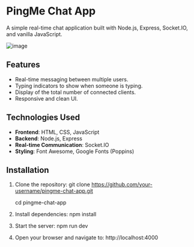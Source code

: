 # PingMe Chat App

A simple real-time chat application built with Node.js, Express, Socket.IO, and vanilla JavaScript.

![image](https://github.com/user-attachments/assets/4a268478-2113-4a1b-a2aa-14d4c6e2c1b4)


## Features

- Real-time messaging between multiple users.
- Typing indicators to show when someone is typing.
- Display of the total number of connected clients.
- Responsive and clean UI.

## Technologies Used

- **Frontend**: HTML, CSS, JavaScript
- **Backend**: Node.js, Express
- **Real-time Communication**: Socket.IO
- **Styling**: Font Awesome, Google Fonts (Poppins)

## Installation

1. Clone the repository:
   git clone https://github.com/your-username/pingme-chat-app.git
   
   cd pingme-chat-app

 3. Install dependencies:
    npm install
    
 4. Start the server:
    npm run dev
    
 5. Open your browser and navigate to:
    http://localhost:4000


